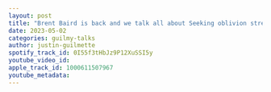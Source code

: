 ```yaml
---
layout: post
title: "Brent Baird is back and we talk all about Seeking oblivion streaming"
date: 2023-05-02
categories: guilmy-talks
author: justin-guilmette
spotify_track_id: 0I55f3tHbJz9P12XuSSI5y
youtube_video_id: 
apple_track_id: 1000611507967
youtube_metadata: 
---
```

